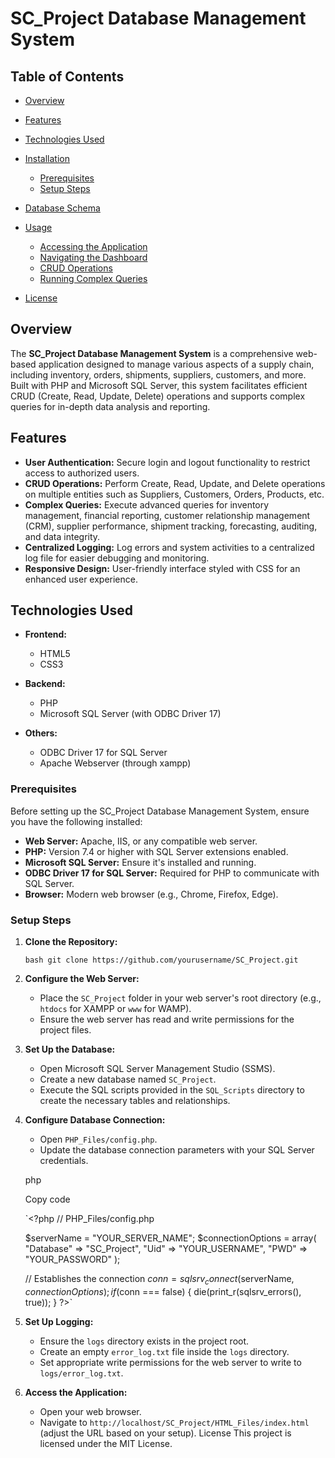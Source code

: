 # SC_Project Database Management System

## Table of Contents

- [Overview](#overview)
- [Features](#features)
- [Technologies Used](#technologies-used)
- [Installation](#installation)
  - [Prerequisites](#prerequisites)
  - [Setup Steps](#setup-steps)
- [Database Schema](#database-schema)
- [Usage](#usage)
  - [Accessing the Application](#accessing-the-application)
  - [Navigating the Dashboard](#navigating-the-dashboard)
  - [CRUD Operations](#crud-operations)
  - [Running Complex Queries](#running-complex-queries)

- [License](#license)

## Overview

The **SC_Project Database Management System** is a comprehensive web-based application designed to manage various aspects of a supply chain, including inventory, orders, shipments, suppliers, customers, and more. Built with PHP and Microsoft SQL Server, this system facilitates efficient CRUD (Create, Read, Update, Delete) operations and supports complex queries for in-depth data analysis and reporting.

## Features

- **User Authentication:** Secure login and logout functionality to restrict access to authorized users.
- **CRUD Operations:** Perform Create, Read, Update, and Delete operations on multiple entities such as Suppliers, Customers, Orders, Products, etc.
- **Complex Queries:** Execute advanced queries for inventory management, financial reporting, customer relationship management (CRM), supplier performance, shipment tracking, forecasting, auditing, and data integrity.
- **Centralized Logging:** Log errors and system activities to a centralized log file for easier debugging and monitoring.
- **Responsive Design:** User-friendly interface styled with CSS for an enhanced user experience.

## Technologies Used

- **Frontend:**
  - HTML5
  - CSS3

- **Backend:**
  - PHP
  - Microsoft SQL Server (with ODBC Driver 17)

- **Others:**
  - ODBC Driver 17 for SQL Server
  - Apache Webserver (through xampp)

### Prerequisites

Before setting up the SC_Project Database Management System, ensure you have the following installed:

- **Web Server:** Apache, IIS, or any compatible web server.
- **PHP:** Version 7.4 or higher with SQL Server extensions enabled.
- **Microsoft SQL Server:** Ensure it's installed and running.
- **ODBC Driver 17 for SQL Server:** Required for PHP to communicate with SQL Server.
- **Browser:** Modern web browser (e.g., Chrome, Firefox, Edge).


### Setup Steps

1. **Clone the Repository:**

   `bash
   git clone https://github.com/yourusername/SC_Project.git `

1.  **Configure the Web Server:**

    -   Place the `SC_Project` folder in your web server's root directory (e.g., `htdocs` for XAMPP or `www` for WAMP).
    -   Ensure the web server has read and write permissions for the project files.
2.  **Set Up the Database:**

    -   Open Microsoft SQL Server Management Studio (SSMS).
    -   Create a new database named `SC_Project`.
    -   Execute the SQL scripts provided in the `SQL_Scripts` directory to create the necessary tables and relationships.
3.  **Configure Database Connection:**

    -   Open `PHP_Files/config.php`.
    -   Update the database connection parameters with your SQL Server credentials.

    php

    Copy code

    `<?php
    // PHP_Files/config.php

    $serverName = "YOUR_SERVER_NAME";
    $connectionOptions = array(
        "Database" => "SC_Project",
        "Uid" => "YOUR_USERNAME",
        "PWD" => "YOUR_PASSWORD"
    );

    // Establishes the connection
    $conn = sqlsrv_connect($serverName, $connectionOptions);
    if ($conn === false) {
        die(print_r(sqlsrv_errors(), true));
    }
    ?>`

4.  **Set Up Logging:**

    -   Ensure the `logs` directory exists in the project root.
    -   Create an empty `error_log.txt` file inside the `logs` directory.
    -   Set appropriate write permissions for the web server to write to `logs/error_log.txt`.
5.  **Access the Application:**

    -   Open your web browser.
    -   Navigate to `http://localhost/SC_Project/HTML_Files/index.html` (adjust the URL based on your setup).
License
This project is licensed under the MIT License.

